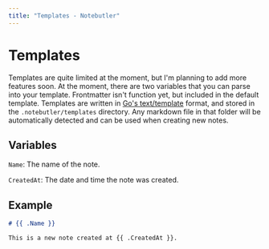 ```yaml
---
title: "Templates - Notebutler"
---
```


# Templates

Templates are quite limited at the moment, but I'm planning to add more features
soon. At the moment, there are two variables that you can parse into your template.
Frontmatter isn't function yet, but included in the default template. Templates
are written in [Go's text/template](https://golang.org/pkg/text/template/) format,
and stored in the `.notebutler/templates` directory. Any markdown file in that
folder will be automatically detected and can be used when creating new notes.

## Variables

`Name`: The name of the note.

`CreatedAt`: The date and time the note was created.

## Example

```md
# {{ .Name }}

This is a new note created at {{ .CreatedAt }}.
```
